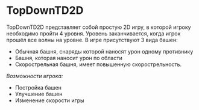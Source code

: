 # TopDownTD2D
TopDownTD2D представляет собой простую 2D игру, в которой игроку необходимо пройти 4 уровня. Уровень заканчивается, когда игрок прошёл все волны на уровне.
В игре присутствуют 3 вида башен:
* Обычная башня, снаряды которой наносят урон одному противнику
* Башня, которая наносит урон по области
* Скорострельная башня, имеет повышенную скорострельность.

*Возможности игрока:*
* Постройка башен
* Улучшение башен
* Изменение скорости игры
